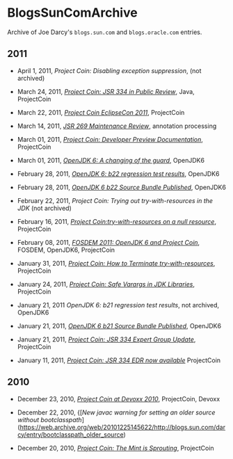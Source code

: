 # BlogsSunComArchive
Archive of Joe Darcy's `blogs.sun.com` and `blogs.oracle.com` entries.

## 2011

* April 1, 2011, 
_Project Coin: Disabling exception suppression_, (not archived)

* March 24, 2011,
[_Project Coin: JSR 334 in Public Review_](https://web.archive.org/web/20110430192234/http://blogs.sun.com/darcy/entry/project_coin_jsr_334_pr), Java,  ProjectCoin

* March 22, 2011,
[_Project Coin EclipseCon 2011_](https://web.archive.org/web/20110405081537/http://blogs.sun.com/darcy/entry/project_coin_eclipsecon_2011), ProjectCoin

* March 14, 2011, [_JSR 269 Maintenance Review_](https://web.archive.org/web/20110323131747/http://blogs.sun.com/darcy/entry/jsr_269_maintenance_review), annotation processing

* March 01, 2011,
[_Project Coin: Developer Preview Documentation_](https://web.archive.org/web/20110305123357/http://blogs.sun.com/darcy/entry/project_coin_developer_preview), ProjectCoin

* March 01, 2011, [_OpenJDK 6: A changing of the guard_](https://web.archive.org/web/20110430215419/http://blogs.sun.com/darcy/entry/openjdk_6_changing_guard), OpenJDK6

* February 28, 2011,
[_OpenJDK 6: b22 regression test results_](https://web.archive.org/web/20110304214059/http://blogs.sun.com/darcy/entry/openjdk_6_b22_regression_test), OpenJDK6

* February 28, 2011,
[_OpenJDK 6 b22 Source Bundle Published_](https://web.archive.org/web/20110306090911/http://blogs.sun.com/darcy/entry/openjdk_6_b22_sourcebundle), OpenJDK6

* February 22, 2011,
_Project Coin: Trying out try-with-resources in the JDK_ (not archived)

* February 16, 2011,
[_Project Coin:try-with-resources on a null resource_](https://web.archive.org/web/20110311235401/http://blogs.sun.com/darcy/entry/project_coin_null_try_with), ProjectCoin

* February 08, 2011,
[_FOSDEM 2011: OpenJDK 6 and Project Coin_](https://web.archive.org/web/20110212131914/http://blogs.sun.com/darcy/entry/fosdem_2011_openjdk_6_and), FOSDEM, OpenJDK6, ProjectCoin

* January 31, 2011,
[_Project Coin: How to Terminate try-with-resources_](https://web.archive.org/web/20110204134858/http://blogs.sun.com/darcy/entry/project_coin_how_to_terminate), ProjectCoin

* January 24, 2011,
[_Project Coin: Safe Varargs in JDK Libraries_](https://web.archive.org/web/20110130232747/http://blogs.sun.com/darcy/entry/project_coin_safe_vararg_libraries),
ProjectCoin

* January 21, 2011
_OpenJDK 6: b21 regression test results_, not archived, OpenJDK6

* January 21, 2011,
[_OpenJDK 6 b21 Source Bundle Published_](https://web.archive.org/web/20110201080747/http://blogs.sun.com/darcy/entry/openjdk_6_b21_source_bundle), OpenJDK6

* January 21, 2011,
[_Project Coin: JSR 334 Expert Group Update_](https://web.archive.org/web/20110127163216/http://blogs.sun.com/darcy/entry/jsr_334_eg_update), ProjectCoin

* January 11, 2011,
[_Project Coin: JSR 334 EDR now available_](https://web.archive.org/web/20110116185027/http://blogs.sun.com/darcy/entry/project_coin_edr) ProjectCoin


## 2010

* December 23, 2010,
[_Project Coin at Devoxx 2010_](https://web.archive.org/web/20110118022722/http://blogs.sun.com/darcy/entry/project_coin_devoxx), ProjectCoin, Devoxx

* December 22, 2010,
{\[_New javac warning for setting an older source without bootclasspath_](https://web.archive.org/web/20101225145622/http://blogs.sun.com/darcy/entry/bootclasspath_older_source)

* December 20, 2010,
[_Project Coin: The Mint is Sprouting_](https://web.archive.org/web/20101224170011/http://blogs.sun.com/darcy/entry/project_coin_mint_sprouting),
ProjectCoin







